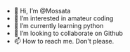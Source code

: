 - 👋 Hi, I’m @Mossata
- 👀 I’m interested in amateur coding 
- 🌱 I’m currently learning python
- 💞️ I’m looking to collaborate on Github
- 📫 How to reach me. Don't please. 

<!---
Mossata/Mossata is a ✨ special ✨ repository because its `README.md` (this file) appears on your GitHub profile.
You can click the Preview link to take a look at your changes.
--->

